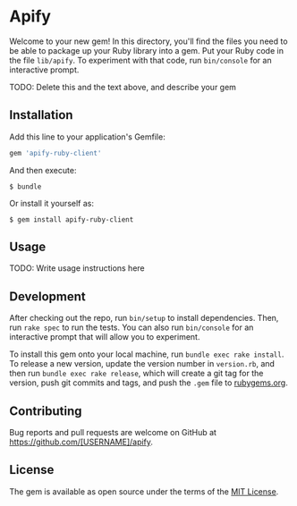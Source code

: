 # Apify

Welcome to your new gem! In this directory, you'll find the files you need to be able to package up your Ruby library into a gem. Put your Ruby code in the file `lib/apify`. To experiment with that code, run `bin/console` for an interactive prompt.

TODO: Delete this and the text above, and describe your gem

## Installation

Add this line to your application's Gemfile:

```ruby
gem 'apify-ruby-client'
```

And then execute:

    $ bundle

Or install it yourself as:

    $ gem install apify-ruby-client

## Usage

TODO: Write usage instructions here

## Development

After checking out the repo, run `bin/setup` to install dependencies. Then, run `rake spec` to run the tests. You can also run `bin/console` for an interactive prompt that will allow you to experiment.

To install this gem onto your local machine, run `bundle exec rake install`. To release a new version, update the version number in `version.rb`, and then run `bundle exec rake release`, which will create a git tag for the version, push git commits and tags, and push the `.gem` file to [rubygems.org](https://rubygems.org).

## Contributing

Bug reports and pull requests are welcome on GitHub at https://github.com/[USERNAME]/apify.

## License

The gem is available as open source under the terms of the [MIT License](https://opensource.org/licenses/MIT).
